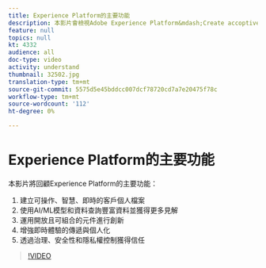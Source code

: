 ```yaml
---
title: Experience Platform的主要功能
description: 本影片會檢視Adobe Experience Platform&mdash;Create accoptive, intelligent, real-time customer profiles;利用AI/ML模型和資料查詢豐富資料並獲得更多見解；運用開放且可組合的元件進行創新；增強即時體驗的傳遞與個人化；並透過控管、安全性和隱私權控制獲得信任。
feature: null
topics: null
kt: 4332
audience: all
doc-type: video
activity: understand
thumbnail: 32502.jpg
translation-type: tm+mt
source-git-commit: 5575d5e45bddcc007dcf78720cd7a7e20475f78c
workflow-type: tm+mt
source-wordcount: '112'
ht-degree: 0%

---
```



# Experience Platform的主要功能

本影片將回顧Experience Platform的主要功能：

1. 建立可操作、智慧、即時的客戶個人檔案
1. 使用AI/ML模型和資料查詢豐富資料並獲得更多見解
1. 運用開放且可組合的元件進行創新
1. 增強即時體驗的傳遞與個人化
1. 透過治理、安全性和隱私權控制獲得信任

>[!VIDEO](https://video.tv.adobe.com/v/32502?quality=12&learn=on)